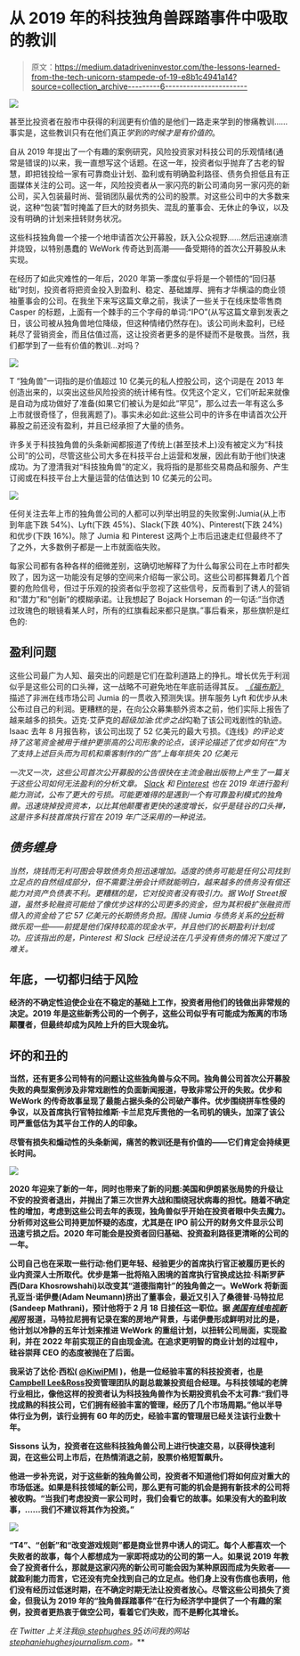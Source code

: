 # 从 2019 年的科技独角兽踩踏事件中吸取的教训

> 原文：<https://medium.datadriveninvestor.com/the-lessons-learned-from-the-tech-unicorn-stampede-of-19-e8b1c4941a14?source=collection_archive---------6----------------------->

![](img/aaa6453a785d1b6f7746189c40ea9159.png)

甚至比投资者在股市中获得的利润更有价值的是他们一路走来学到的惨痛教训……事实是，这些教训只有在他们真正*学到的时候才是有价值的*。

自从 2019 年提出了一个有趣的案例研究，风险投资家对科技公司的乐观情绪(通常是错误的)以来，我一直想写这个话题。在这一年，投资者似乎抛弃了古老的智慧，即把钱投给一家有可靠商业计划、盈利或有明确盈利路径、债务负担低且有正面媒体关注的公司。这一年，风险投资者从一家闪亮的新公司涌向另一家闪亮的新公司，买入包装最时尚、营销团队最优秀的公司的股票。对这些公司中的大多数来说，这种“包装”暂时掩盖了巨大的财务损失、混乱的董事会、无休止的争议，以及没有明确的计划来扭转财务状况。

这些科技独角兽一个接一个地申请首次公开募股，跃入公众视野……然后迅速崩溃并烧毁，以特别愚蠢的 WeWork 传奇达到高潮——备受期待的首次公开募股从未实现。

在经历了如此灾难性的一年后，2020 年第一季度似乎将是一个顿悟的“回归基础”时刻，投资者将把资金投入到盈利、稳定、基础雄厚、拥有才华横溢的商业领袖董事会的公司。在我坐下来写这篇文章之前，我读了一些关于在线床垫零售商 Casper 的标题，上面有一个棘手的三个字母的单词:“IPO”(从写这篇文章到发表之日，该公司被从独角兽地位降级，但这种情绪仍然存在)。该公司尚未盈利，已经耗尽了营销资金，而且估值过高，这让投资者更多的是怀疑而不是敬畏。当然，我们都学到了一些有价值的教训…对吗？

![](img/e4fe4fa4d283853c748afc02a1e9453d.png)

T “独角兽”一词指的是价值超过 10 亿美元的私人控股公司，这个词是在 2013 年创造出来的，以突出这些风险投资的统计稀有性。仅凭这个定义，它们听起来就像是自动为成功做好了准备(如果它们被认为是如此“罕见”，那么过去一年有这么多上市就很奇怪了，但我离题了)。事实未必如此:这些公司中的许多在申请首次公开募股之前还没有盈利，并且已经承担了大量的债务。

许多关于科技独角兽的头条新闻都报道了传统上(甚至技术上)没有被定义为“科技公司”的公司，尽管这些公司大多在科技平台上运营和发展，因此有助于他们快速成功。为了澄清我对“科技独角兽”的定义，我将指的是那些交易商品和服务、产生订阅或在科技平台上大量运营的估值达到 10 亿美元的公司。

![](img/e440a4229394b5a5b38e0899739f2088.png)

任何关注去年上市的独角兽公司的人都可以列举出明显的失败案例:Jumia(从上市到年底下跌 54%)、Lyft(下跌 45%)、Slack(下跌 40%)、Pinterest(下跌 24%)和优步(下跌 16%)。除了 Jumia 和 Pinterest 这两个上市后迅速走红但最终不了了之外，大多数例子都是一上市就面临失败。

每家公司都有各种各样的细微差别，这确切地解释了为什么每家公司在上市时都失败了，因为这一功能没有足够的空间来介绍每一家公司。这些公司都挥舞着几个首要的危险信号，但过于乐观的投资者似乎忽视了这些信号，反而看到了诱人的营销和“潜力”和“创新”的模糊承诺。让我想起了 Bojack Horseman 的一句话:“当你透过玫瑰色的眼镜看某人时，所有的红旗看起来都只是旗。”事后看来，那些旗帜是红色的:

## **盈利问题**

这些公司最广为人知、最突出的问题是它们在盈利道路上的挣扎。增长优先于利润似乎是这些公司的口头禅，这一战略不可避免地在年底前适得其反。 [*《福布斯》*](https://www.forbes.com/sites/korihale/2019/11/29/africas-e-commerce-unicorn-jumia-is-struggling/#40186c692f7f) 描述了非洲在线市场公司 Jumia 的一贯收入预测失误。拼车服务 Lyft 和优步从未公布过自己的利润。更糟糕的是，在向公众募集额外资本之前，他们实际上报告了越来越多的损失。迈克·艾萨克的*超级加油:优步之战*勾勒了该公司戏剧性的轨迹。Isaac 去年 8 月报告称，该公司出现了 52 亿美元的最大亏损。《连线》[](https://www.wired.com/story/book-review-super-pumped-mike-isaac/)*的评论支持了这笔资金被用于维护更崇高的公司形象的论点，该评论描述了优步如何在“为了支持上述巨头而为司机和乘客制作的广告”上每年损失 20 亿美元*

*一次又一次，这些公司首次公开募股的公告很快在主流金融出版物上产生了一篇关于这些公司如何无法盈利的分析文章。 [Slack](https://www.investopedia.com/articles/investing/012616/how-does-slack-work-and-make-money.asp) 和 [Pinterest](https://www.sec.gov/Archives/edgar/data/1506293/000119312519083544/d674330ds1.htm#toc) 也在 2019 年进行盈利能力测试，公布了更大的亏损。可能更难得的是遇到一个有可靠盈利模式的独角兽。迅速烧掉投资资本，以比其他颠覆者更快的速度增长，似乎是硅谷的口头禅，这是许多科技首席执行官在 2019 年广泛采用的一种说法。*

## ***债务缠身***

*当然，烧钱而无利可图会导致债务负担迅速增加。适度的债务可能是任何公司找到立足点的自然组成部分，但不需要注册会计师就能明白，越来越多的债务没有偿还能力对资产负债表不利。更糟糕的是，它对投资者没有吸引力。据 Wolf Street[](https://wolfstreet.com/2019/11/04/uber-loses-another-1-2-billion-stock-dives-again/)*报道，虽然多轮融资可能给了像优步这样的公司更多的资金，但为其积极扩张融资而借入的资金给了它 57 亿美元的长期债务负担。围绕 Jumia 与债务关系的[分析](https://simplywall.st/news/is-jumia-technologies-nysejmia-using-too-much-debt/)稍微乐观一些——前提是他们保持较高的现金水平，并且他们的长期盈利计划成功。应该指出的是，Pinterest 和 Slack 已经设法在几乎没有债务的情况下度过了难关。**

## ****年底，一切都归结于风险****

**经济的不确定性迫使企业在不稳定的基础上工作，投资者用他们的钱做出非常规的决定。2019 年是这些新秀公司的一个例子，这些公司似乎有可能成为叛离的市场颠覆者，但最终却成为风险上升的巨大现金坑。**

## ****坏的和丑的****

**当然，还有更多公司特有的问题让这些独角兽与众不同。独角兽公司首次公开募股失败的典型案例涉及非常戏剧性的负面新闻报道，导致非常公开的失败。优步和 WeWork 的传奇故事呈现了最能占据头条的公司破产事件。优步围绕拼车性侵的争议，以及首席执行官特拉维斯·卡兰尼克斥责他的一名司机的镜头，加深了该公司严重低估为其平台工作的人的印象。**

**尽管有损失和煽动性的头条新闻，痛苦的教训还是有价值的——它们肯定会持续更长时间。**

**![](img/6bbb9aae2c0b0183d9159472b4b67175.png)**

**2020 年迎来了新的一年，同时也带来了新的问题:美国和伊朗紧张局势的升级让不安的投资者退出，并抛出了第三次世界大战和围绕冠状病毒的担忧。随着不确定性的增加，考虑到这些公司去年的表现，独角兽似乎开始在投资者眼中失去魔力。分析师对这些公司持更加怀疑的态度，尤其是在 IPO 前公开的财务文件显示公司迅速亏损之后。2020 年可能会是投资者回归基础、投资盈利路径更清晰的公司的一年。**

**公司自己也在采取一些行动:他们更年轻、经验更少的首席执行官正被履历更长的业内资深人士所取代。优步是第一批将陷入困境的首席执行官换成达拉·科斯罗萨西(Dara Khosrowshahi)以改变其“道德指南针”的独角兽之一。WeWork 将新面孔亚当·诺伊曼(Adam Neumann)挤出了董事会，最近又引入了桑德普·马特拉尼(Sandeep Mathrani)，预计他将于 2 月 18 日接任这一职位。据 [*美国有线电视新闻网*](https://www.cnn.com/2020/02/02/business/wework-ceo-sandeep-mathrani/index.html) 报道，马特拉尼拥有记录在案的房地产背景，与诺伊曼形成鲜明对比的是，他计划以冷静的五年计划来推进 WeWork 的重组计划，以扭转公司局面，实现盈利，并在 2022 年前实现正的自由现金流。在追求更明智的商业计划的过程中，硅谷崇拜 CEO 的态度被抛在了后面。**

**我采访了达伦·西松( [@KiwiPMI](https://twitter.com/KiwiPMI) )，他是一位经验丰富的科技投资者，也是[Campbell Lee&Ross](https://www.clrim.com/site/home)投资管理团队的副总裁兼投资组合经理。与科技领域的老牌行业相比，像他这样的投资者认为科技独角兽作为长期投资机会不太可靠:“我们寻找成熟的科技公司，它们拥有经验丰富的管理，经历了几个市场周期。”他以半导体行业为例，该行业拥有 60 年的历史，经验丰富的管理层已经关注该行业数十年。**

**Sissons 认为，投资者在这些科技独角兽公司上进行快速交易，以获得快速利润，在这些公司上市后，在热情消退之前，股票价格短暂飙升。**

**他进一步补充说，对于这些新的独角兽公司，投资者不知道他们将如何应对重大的市场低迷。如果是科技领域的新公司，那么更有可能的机会是拥有新技术的公司将被收购。“当我们考虑投资一家公司时，我们会看它的故事。如果没有大的盈利故事，……我们不建议将其作为投资。”**

**![](img/fcbb5a2c65eaca758a715685804c2ffd.png)**

**“T4”、“创新”和“改变游戏规则”都是商业世界中诱人的词汇。每个人都喜欢一个失败者的故事，每个人都想成为一家即将成功的公司的第一人。如果说 2019 年教会了投资者什么，那就是这家闪亮的新公司可能会因为某种原因而成为失败者——就盈利能力而言，它还没有完全找到自己的立足点。他们身上没有伤痕也表明，他们没有经历过低迷时期，在不确定时期无法让投资者放心。尽管这些公司损失了资金，但我认为 2019 年的“独角兽踩踏事件”在行为经济学中提供了一个有趣的案例，投资者更热衷于做空公司，看着它们失败，而不是孵化其增长。**

***在 Twitter 上关注我*[*@ stephughes 95*](https://twitter.com/StephHughes95)*访问我的网站*[*stephaniehughesjournalism.com*](https://stephaniehughesjournalism.com/)*。***